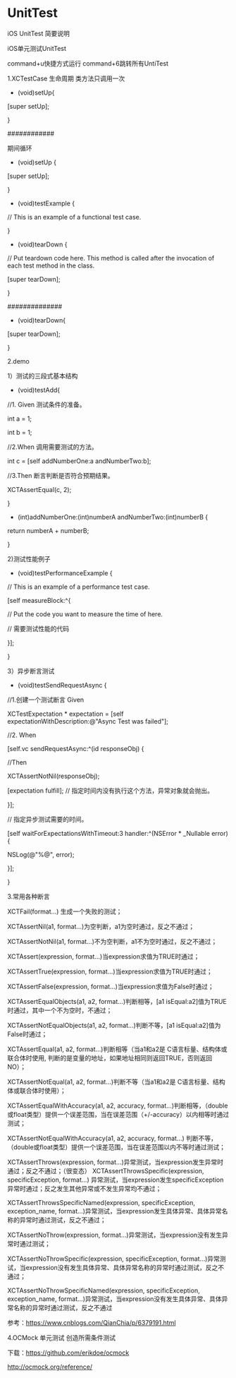 # UnitTest

iOS UnitTest 简要说明



iOS单元测试UnitTest

command+u快捷方式运行 command+6跳转所有UntiTest



1.XCTestCase 生命周期 类方法只调用一次



+ (void)setUp{

[super setUp];

}

############

期间循环

- (void)setUp {

[super setUp];

}

- (void)testExample {

// This is an example of a functional test case.

}

- (void)tearDown {

// Put teardown code here. This method is called after the invocation of each test method in the class.

[super tearDown];

}

##############

+ (void)tearDown{

[super tearDown];

}



2.demo

1）测试的三段式基本结构

- (void)testAdd{

//1. Given 测试条件的准备。

int a = 1;

int b = 1;

//2.When 调用需要测试的方法。

int c = [self addNumberOne:a andNumberTwo:b];

//3.Then 断言判断是否符合预期结果。

XCTAssertEqual(c, 2);

}

- (int)addNumberOne:(int)numberA andNumberTwo:(int)numberB {

return numberA + numberB;

}

2)测试性能例子

- (void)testPerformanceExample {

// This is an example of a performance test case.

[self measureBlock:^{

// Put the code you want to measure the time of here.

// 需要测试性能的代码

}];

}

3）异步断言测试

- (void)testSendRequestAsync {

//1.创建一个测试断言 Given

XCTestExpectation * expectation = [self expectationWithDescription:@"Async Test was failed"];

//2. When

[self.vc sendRequestAsync:^(id responseObj) {

//Then

XCTAssertNotNil(responseObj);

[expectation fulfill]; // 指定时间内没有执行这个方法，异常对象就会抛出。

}];

// 指定异步测试需要的时间。

[self waitForExpectationsWithTimeout:3 handler:^(NSError * _Nullable error) {

NSLog(@"%@", error);

}];

}

3.常用各种断言

XCTFail(format…) 生成一个失败的测试；

XCTAssertNil(a1, format...)为空判断，a1为空时通过，反之不通过；

XCTAssertNotNil(a1, format…)不为空判断，a1不为空时通过，反之不通过；

XCTAssert(expression, format...)当expression求值为TRUE时通过；

XCTAssertTrue(expression, format...)当expression求值为TRUE时通过；

XCTAssertFalse(expression, format...)当expression求值为False时通过；

XCTAssertEqualObjects(a1, a2, format...)判断相等，[a1 isEqual:a2]值为TRUE时通过，其中一个不为空时，不通过；

XCTAssertNotEqualObjects(a1, a2, format...)判断不等，[a1 isEqual:a2]值为False时通过；

XCTAssertEqual(a1, a2, format...)判断相等（当a1和a2是 C语言标量、结构体或联合体时使用, 判断的是变量的地址，如果地址相同则返回TRUE，否则返回NO）；

XCTAssertNotEqual(a1, a2, format...)判断不等（当a1和a2是 C语言标量、结构体或联合体时使用）；

XCTAssertEqualWithAccuracy(a1, a2, accuracy, format...)判断相等，（double或float类型）提供一个误差范围，当在误差范围（+/-accuracy）以内相等时通过测试；

XCTAssertNotEqualWithAccuracy(a1, a2, accuracy, format...) 判断不等，（double或float类型）提供一个误差范围，当在误差范围以内不等时通过测试；

XCTAssertThrows(expression, format...)异常测试，当expression发生异常时通过；反之不通过；（很变态） XCTAssertThrowsSpecific(expression, specificException, format...) 异常测试，当expression发生specificException异常时通过；反之发生其他异常或不发生异常均不通过；

XCTAssertThrowsSpecificNamed(expression, specificException, exception_name, format...)异常测试，当expression发生具体异常、具体异常名称的异常时通过测试，反之不通过；

XCTAssertNoThrow(expression, format…)异常测试，当expression没有发生异常时通过测试；

XCTAssertNoThrowSpecific(expression, specificException, format...)异常测试，当expression没有发生具体异常、具体异常名称的异常时通过测试，反之不通过；

XCTAssertNoThrowSpecificNamed(expression, specificException, exception_name, format...)异常测试，当expression没有发生具体异常、具体异常名称的异常时通过测试，反之不通过



参考：https://www.cnblogs.com/QianChia/p/6379191.html



4.OCMock 单元测试 创造所需条件测试

下载：https://github.com/erikdoe/ocmock

http://ocmock.org/reference/











